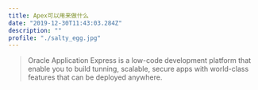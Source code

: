 ```yaml
---
title: Apex可以用来做什么
date: "2019-12-30T11:43:03.284Z"
description: ""
profile: "./salty_egg.jpg"
---
```


> Oracle Application Express is a low-code development platform that enable you to build tunning, scalable, secure apps with world-class features that can be deployed anywhere.